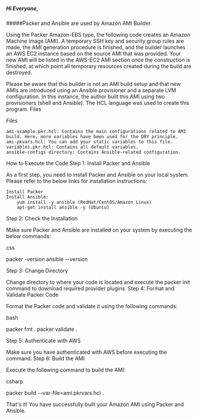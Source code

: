 ##### Hi Everyone,

#####Packer and Ansible are used by Amazon AMI Builder.

Using the Packer Amazon-EBS type, the following code creates an Amazon Machine Image (AMI). A temporary SSH key and security group rules are made, the AMI generation procedure is finished, and the builder launches an AWS EC2 instance based on the source AMI that was provided. Your new AMI will be listed in the AWS-EC2 AMI section once the construction is finished, at which point all temporary resources created during the build are destroyed.


Please be aware that this builder is not an AMI build setup and that new AMIs are introduced using an Ansible provisioner and a separate LVM configuration. In this instance, the author built this AMI using two provisioners (shell and Ansible). The HCL language was used to create this program.
Files



<!-- Horizantal rule -->


Files

    ami-example.pkr.hcl: Contains the main configurations related to AMI build. Here, more variables have been used for the DRY principle.
    ami-pkvars.hcl: You can add your static variables to this file.
    variables.pkr.hcl: Contains all default variables.
    ansible-configs directory: Contains Ansible-related configuration.

How to Execute the Code
Step 1: Install Packer and Ansible

As a first step, you need to install Packer and Ansible on your local system. Please refer to the below links for installation instructions:

    Install Packer
    Install Ansible:
        yum install -y ansible (RedHat/CentOS/Amazon Linux)
        apt-get install ansible -y (Ubuntu)

Step 2: Check the Installation

Make sure Packer and Ansible are installed on your system by executing the below commands:

css

packer -version
ansible --version

Step 3: Change Directory

Change directory to where your code is located and execute the packer init command to download required provider plugins.
Step 4: Format and Validate Packer Code

Format the Packer code and validate it using the following commands:

bash

packer fmt .
packer validate .

Step 5: Authenticate with AWS

Make sure you have authenticated with AWS before executing the command.
Step 6: Build the AMI

Execute the following command to build the AMI:

csharp

packer build --var-file=ami.pkrvars.hcl .

That's it! You have successfully built your Amazon AMI using Packer and Ansible.
